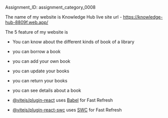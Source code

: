 Assignment_ID: assignment_category_0008

The name of my website is Knowledge Hub
live site url - https://knowledge-hub-8809f.web.app/

The 5 feature of my website is 
- You can know about the different kinds of book of a library
- you can borrow a book
- you can add your own book
- you can update your books
- you can return your books
- you can see details about a book


- [@vitejs/plugin-react](https://github.com/vitejs/vite-plugin-react/blob/main/packages/plugin-react/README.md) uses [Babel](https://babeljs.io/) for Fast Refresh
- [@vitejs/plugin-react-swc](https://github.com/vitejs/vite-plugin-react-swc) uses [SWC](https://swc.rs/) for Fast Refresh
